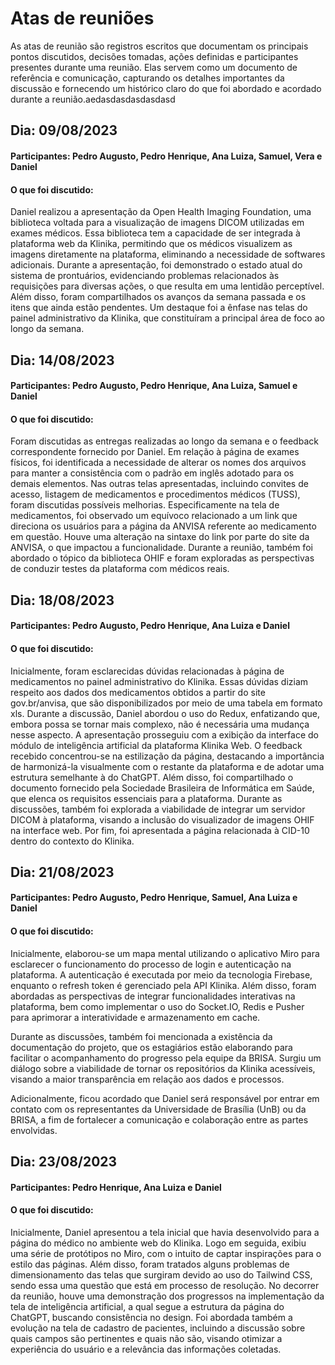 # Atas de reuniões
As atas de reunião são registros escritos que documentam os principais pontos discutidos, decisões tomadas, ações definidas e participantes presentes durante uma reunião. Elas servem como um documento de referência e comunicação, capturando os detalhes importantes da discussão e fornecendo um histórico claro do que foi abordado e acordado durante a reunião.aedasdasdasdasdasd

## Dia: 09/08/2023
#### Participantes: Pedro Augusto, Pedro Henrique, Ana Luiza, Samuel, Vera e Daniel
#### O que foi discutido: 
Daniel realizou a apresentação da Open Health Imaging Foundation, uma biblioteca voltada para a visualização de imagens DICOM utilizadas em exames médicos. Essa biblioteca tem a capacidade de ser integrada à plataforma web da Klinika, permitindo que os médicos visualizem as imagens diretamente na plataforma, eliminando a necessidade de softwares adicionais.
Durante a apresentação, foi demonstrado o estado atual do sistema de prontuários, evidenciando problemas relacionados às requisições para diversas ações, o que resulta em uma lentidão perceptível.
Além disso, foram compartilhados os avanços da semana passada e os itens que ainda estão pendentes. Um destaque foi a ênfase nas telas do painel administrativo da Klinika, que constituíram a principal área de foco ao longo da semana.

## Dia: 14/08/2023
#### Participantes: Pedro Augusto, Pedro Henrique, Ana Luiza, Samuel e Daniel
#### O que foi discutido: 
Foram discutidas as entregas realizadas ao longo da semana e o feedback correspondente fornecido por Daniel. Em relação à página de exames físicos, foi identificada a necessidade de alterar os nomes dos arquivos para manter a consistência com o padrão em inglês adotado para os demais elementos. Nas outras telas apresentadas, incluindo convites de acesso, listagem de medicamentos e procedimentos médicos (TUSS), foram discutidas possíveis melhorias.
Especificamente na tela de medicamentos, foi observado um equívoco relacionado a um link que direciona os usuários para a página da ANVISA referente ao medicamento em questão. Houve uma alteração na sintaxe do link por parte do site da ANVISA, o que impactou a funcionalidade.
Durante a reunião, também foi abordado o tópico da biblioteca OHIF e foram exploradas as perspectivas de conduzir testes da plataforma com médicos reais.

## Dia: 18/08/2023
#### Participantes: Pedro Augusto, Pedro Henrique, Ana Luiza e Daniel
#### O que foi discutido: 
Inicialmente, foram esclarecidas dúvidas relacionadas à página de medicamentos no painel administrativo do Klinika. Essas dúvidas diziam respeito aos dados dos medicamentos obtidos a partir do site gov.br/anvisa, que são disponibilizados por meio de uma tabela em formato xls.
Durante a discussão, Daniel abordou o uso do Redux, enfatizando que, embora possa se tornar mais complexo, não é necessária uma mudança nesse aspecto.
A apresentação prosseguiu com a exibição da interface do módulo de inteligência artificial da plataforma Klinika Web. O feedback recebido concentrou-se na estilização da página, destacando a importância de harmonizá-la visualmente com o restante da plataforma e de adotar uma estrutura semelhante à do ChatGPT.
Além disso, foi compartilhado o documento fornecido pela Sociedade Brasileira de Informática em Saúde, que elenca os requisitos essenciais para a plataforma.
Durante as discussões, também foi explorada a viabilidade de integrar um servidor DICOM à plataforma, visando a inclusão do visualizador de imagens OHIF na interface web.
Por fim, foi apresentada a página relacionada à CID-10 dentro do contexto do Klinika.

## Dia: 21/08/2023
#### Participantes: Pedro Augusto, Pedro Henrique, Samuel, Ana Luiza e Daniel
#### O que foi discutido: 
Inicialmente, elaborou-se um mapa mental utilizando o aplicativo Miro para esclarecer o funcionamento do processo de login e autenticação na plataforma. A autenticação é executada por meio da tecnologia Firebase, enquanto o refresh token é gerenciado pela API Klinika. Além disso, foram abordadas as perspectivas de integrar funcionalidades interativas na plataforma, bem como implementar o uso do Socket.IO, Redis e Pusher para aprimorar a interatividade e armazenamento em cache.

Durante as discussões, também foi mencionada a existência da documentação do projeto, que os estagiários estão elaborando para facilitar o acompanhamento do progresso pela equipe da BRISA. Surgiu um diálogo sobre a viabilidade de tornar os repositórios da Klinika acessíveis, visando a maior transparência em relação aos dados e processos.

Adicionalmente, ficou acordado que Daniel será responsável por entrar em contato com os representantes da Universidade de Brasília (UnB) ou da BRISA, a fim de fortalecer a comunicação e colaboração entre as partes envolvidas.
## Dia: 23/08/2023
#### Participantes: Pedro Henrique, Ana Luiza e Daniel
#### O que foi discutido: 
Inicialmente, Daniel apresentou a tela inicial que havia desenvolvido para a página do médico no ambiente web do Klinika. Logo em seguida, exibiu uma série de protótipos no Miro, com o intuito de captar inspirações para o estilo das páginas.
Além disso, foram tratados alguns problemas de dimensionamento das telas que surgiram devido ao uso do Tailwind CSS, sendo essa uma questão que está em processo de resolução.
No decorrer da reunião, houve uma demonstração dos progressos na implementação da tela de inteligência artificial, a qual segue a estrutura da página do ChatGPT, buscando consistência no design.
Foi abordada também a evolução na tela de cadastro de pacientes, incluindo a discussão sobre quais campos são pertinentes e quais não são, visando otimizar a experiência do usuário e a relevância das informações coletadas.